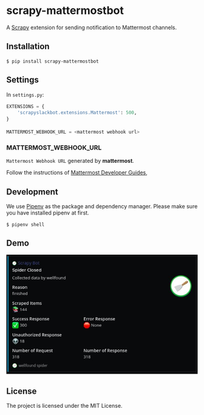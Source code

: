 # scrapy-mattermostbot


A [Scrapy](https://scrapy.org/) extension for sending notification to Mattermost channels.

## Installation

```shell
$ pip install scrapy-mattermostbot
```

## Settings

In `settings.py`:

```python
EXTENSIONS = {
    'scrapyslackbot.extensions.Mattermost': 500,
}

MATTERMOST_WEBHOOK_URL = <mattermost webhook url>
```

### MATTERMOST_WEBHOOK_URL

`Mattermost Webhook URL` generated by **mattermost**.

Follow the instructions of [Mattermost Developer Guides](https://developers.mattermost.com/integrate/webhooks/incoming/),


## Development

We use [Pipenv](https://pdm.fming.dev/) as the package and dependency manager. Please make sure you have installed pipenv at first.

```shell
$ pipenv shell
```

## Demo

![demo](docs/assets/demo.jpg)

## License

The project is licensed under the MIT License.
